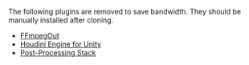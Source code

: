 The following plugins are removed to save bandwidth. They should be manually
installed after cloning.

- [FFmpegOut](https://github.com/keijiro/FFmpegOut)
- [Houdini Engine for Unity](https://github.com/keijiro/HoudiniEngineForUnity)
- [Post-Processing Stack](https://github.com/keijiro/PostProcessing)
